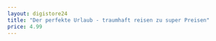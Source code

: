 ```yaml
---
layout: digistore24
title: "Der perfekte Urlaub - traumhaft reisen zu super Preisen"
price: 4.99
---
```

